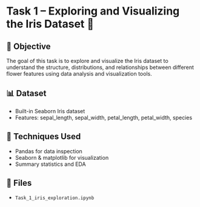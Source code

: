 # Task 1 – Exploring and Visualizing the Iris Dataset 🌸

## 🎯 Objective
The goal of this task is to explore and visualize the Iris dataset to understand the structure, distributions, and relationships between different flower features using data analysis and visualization tools.

## 📊 Dataset
- Built-in Seaborn Iris dataset
- Features: sepal_length, sepal_width, petal_length, petal_width, species

## 🔧 Techniques Used
- Pandas for data inspection
- Seaborn & matplotlib for visualization
- Summary statistics and EDA

## 📁 Files
- `Task_1_iris_exploration.ipynb`
